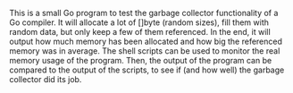 
This is a small Go program to test the garbage collector functionality of a Go compiler.
It will allocate a lot of []byte (random sizes), fill them with random data, but only keep a few of them referenced.
In the end, it will output how much memory has been allocated and how big the referenced memory was in average.
The shell scripts can be used to monitor the real memory usage of the program.
Then, the output of the program can be compared to the output of the scripts, to see if (and how well) the garbage collector did its job.

